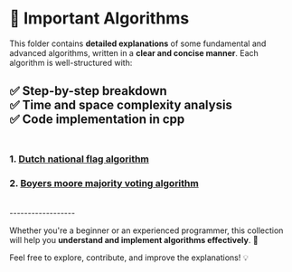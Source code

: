 # 📂 Important Algorithms  

This folder contains **detailed explanations** of some fundamental and advanced algorithms, written in a **clear and concise manner**. Each algorithm is well-structured with:  

✅ **Step-by-step breakdown**  
✅ **Time and space complexity analysis**  
✅ **Code implementation in cpp**  
<br>
------------------
### 1. [Dutch national flag algorithm](https://github.com/Sri-Hasini/Imp-Algorithms/blob/main/001.dutch_national_flag_algo.md)
### 2. [Boyers moore majority voting algorithm](https://github.com/Sri-Hasini/Imp-Algorithms/blob/main/002.Boyers_moore_majority_voting_algorithm.md)
<br>
------------------

Whether you're a beginner or an experienced programmer, this collection will help you **understand and implement algorithms effectively**. 🚀  

Feel free to explore, contribute, and improve the explanations! 💡  
